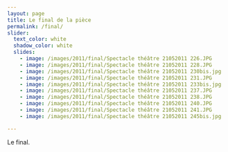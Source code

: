 ```yaml
---
layout: page
title: Le final de la pièce
permalink: /final/
slider:
  text_color: white
  shadow_color: white
  slides: 
    - image: /images/2011/final/Spectacle théâtre 21052011 226.JPG
    - image: /images/2011/final/Spectacle théâtre 21052011 228.JPG
    - image: /images/2011/final/Spectacle théâtre 21052011 230bis.jpg
    - image: /images/2011/final/Spectacle théâtre 21052011 231.JPG
    - image: /images/2011/final/Spectacle théâtre 21052011 233bis.jpg
    - image: /images/2011/final/Spectacle théâtre 21052011 237.JPG
    - image: /images/2011/final/Spectacle théâtre 21052011 238.JPG
    - image: /images/2011/final/Spectacle théâtre 21052011 240.JPG
    - image: /images/2011/final/Spectacle théâtre 21052011 241.JPG
    - image: /images/2011/final/Spectacle théâtre 21052011 245bis.jpg

---
```


Le final.
